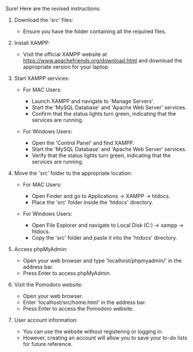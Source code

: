 Sure! Here are the revised instructions:

1. Download the 'src' files:
   - Ensure you have the folder containing all the required files.

2. Install XAMPP:
   - Visit the official XAMPP website at https://www.apachefriends.org/download.html and download the appropriate version for your laptop.

3. Start XAMPP services:
   - For MAC Users:
     - Launch XAMPP and navigate to 'Manage Servers'.
     - Start the 'MySQL Database' and 'Apache Web Server' services.
     - Confirm that the status lights turn green, indicating that the services are running.

   - For Windows Users:
     - Open the 'Control Panel' and find XAMPP.
     - Start the 'MySQL Database' and 'Apache Web Server' services.
     - Verify that the status lights turn green, indicating that the services are running.

4. Move the 'src' folder to the appropriate location:
   - For MAC Users:
     - Open Finder and go to Applications -> XAMPP -> htdocs.
     - Place the 'src' folder inside the 'htdocs' directory.

   - For Windows Users:
     - Open File Explorer and navigate to Local Disk (C:) -> xampp -> htdocs.
     - Copy the 'src' folder and paste it into the 'htdocs' directory.

5. Access phpMyAdmin:
   - Open your web browser and type 'localhost/phpmyadmin/' in the address bar.
   - Press Enter to access phpMyAdmin.

6. Visit the Pomodoro website:
   - Open your web browser.
   - Enter 'localhost/src/home.html' in the address bar.
   - Press Enter to access the Pomodoro website.

7. User account information:
   - You can use the website without registering or logging in.
   - However, creating an account will allow you to save your to-do lists for future reference.
